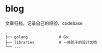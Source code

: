 # blog
文章归档，记录自己的经验、codebase
```
.
├── golang              # Go
├── libraries           # 一些轮子的设计文档
└── ...
```
